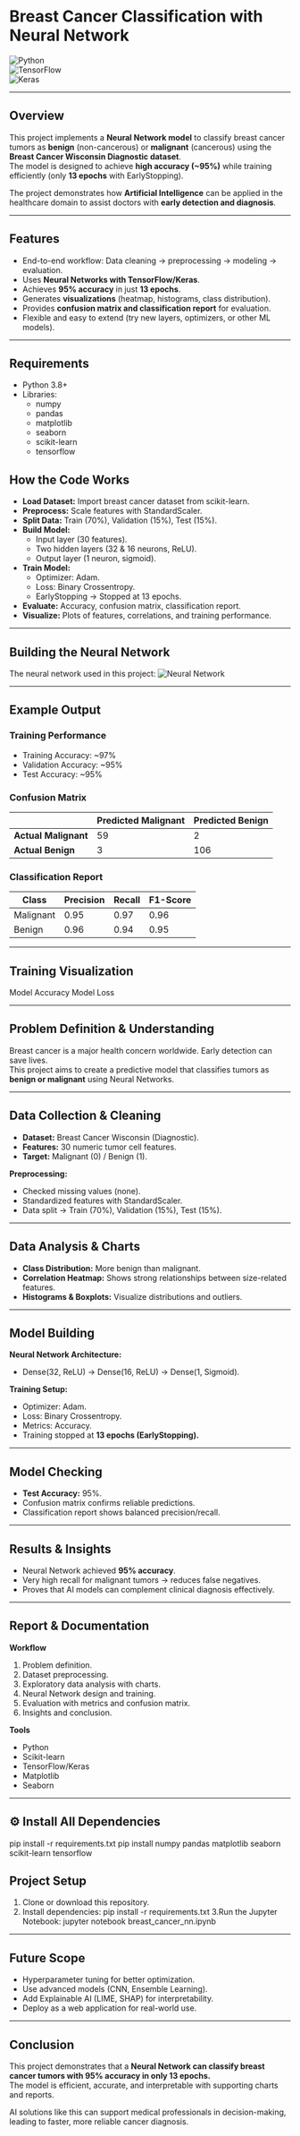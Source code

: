 #  Breast Cancer Classification with Neural Network

![Python](https://img.shields.io/badge/Python-3.8%2B-blue)  
![TensorFlow](https://img.shields.io/badge/TensorFlow-2.x-orange)  
![Keras](https://img.shields.io/badge/Keras-Neural--Network-green)  

---

##  Overview
This project implements a **Neural Network model** to classify breast cancer tumors as **benign** (non-cancerous) or **malignant** (cancerous) using the **Breast Cancer Wisconsin Diagnostic dataset**.  
The model is designed to achieve **high accuracy (~95%)** while training efficiently (only **13 epochs** with EarlyStopping).  

The project demonstrates how **Artificial Intelligence** can be applied in the healthcare domain to assist doctors with **early detection and diagnosis**.  

---

##  Features
- End-to-end workflow: Data cleaning → preprocessing → modeling → evaluation.  
- Uses **Neural Networks with TensorFlow/Keras**.  
- Achieves **95% accuracy** in just **13 epochs**.  
- Generates **visualizations** (heatmap, histograms, class distribution).  
- Provides **confusion matrix and classification report** for evaluation.  
- Flexible and easy to extend (try new layers, optimizers, or other ML models).  

---

##  Requirements
- Python 3.8+  
- Libraries:  
  - numpy  
  - pandas  
  - matplotlib  
  - seaborn  
  - scikit-learn  
  - tensorflow
 
   
##  How the Code Works

- **Load Dataset:** Import breast cancer dataset from scikit-learn.  
- **Preprocess:** Scale features with StandardScaler.  
- **Split Data:** Train (70%), Validation (15%), Test (15%).  
- **Build Model:**  
  - Input layer (30 features).  
  - Two hidden layers (32 & 16 neurons, ReLU).  
  - Output layer (1 neuron, sigmoid).  
- **Train Model:**  
  - Optimizer: Adam.  
  - Loss: Binary Crossentropy.  
  - EarlyStopping → Stopped at 13 epochs.  
- **Evaluate:** Accuracy, confusion matrix, classification report.  
- **Visualize:** Plots of features, correlations, and training performance.  

---

## Building the Neural Network
The neural network used in this project:
![Neural Network](images/nn_structure.png)


---

##  Example Output

### Training Performance
- Training Accuracy: ~97%  
- Validation Accuracy: ~95%  
- Test Accuracy: ~95%  

### Confusion Matrix
|                   | Predicted Malignant | Predicted Benign |
|-------------------|----------------------|------------------|
| **Actual Malignant** | 59                   | 2                |
| **Actual Benign**    | 3                    | 106              |

### Classification Report
| Class     | Precision | Recall | F1-Score |
|-----------|-----------|--------|----------|
| Malignant | 0.95      | 0.97   | 0.96     |
| Benign    | 0.96      | 0.94   | 0.95     |

---

## Training Visualization
Model Accuracy
Model Loss

---

##  Problem Definition & Understanding 

Breast cancer is a major health concern worldwide. Early detection can save lives.  
This project aims to create a predictive model that classifies tumors as **benign or malignant** using Neural Networks.

---

##  Data Collection & Cleaning 

- **Dataset:** Breast Cancer Wisconsin (Diagnostic).  
- **Features:** 30 numeric tumor cell features.  
- **Target:** Malignant (0) / Benign (1).  

**Preprocessing:**  
- Checked missing values (none).  
- Standardized features with StandardScaler.  
- Data split → Train (70%), Validation (15%), Test (15%).  

---

##  Data Analysis & Charts 

- **Class Distribution:** More benign than malignant.  
- **Correlation Heatmap:** Shows strong relationships between size-related features.  
- **Histograms & Boxplots:** Visualize distributions and outliers.  

---

##  Model Building 

**Neural Network Architecture:**  
- Dense(32, ReLU) → Dense(16, ReLU) → Dense(1, Sigmoid).  

**Training Setup:**  
- Optimizer: Adam.  
- Loss: Binary Crossentropy.  
- Metrics: Accuracy.  
- Training stopped at **13 epochs (EarlyStopping).**  

---

##  Model Checking 

- **Test Accuracy:** 95%.  
- Confusion matrix confirms reliable predictions.  
- Classification report shows balanced precision/recall.  

---

##  Results & Insights 

- Neural Network achieved **95% accuracy**.  
- Very high recall for malignant tumors → reduces false negatives.  
- Proves that AI models can complement clinical diagnosis effectively.  

---

##  Report & Documentation 

**Workflow**  
1. Problem definition.  
2. Dataset preprocessing.  
3. Exploratory data analysis with charts.  
4. Neural Network design and training.  
5. Evaluation with metrics and confusion matrix.  
6. Insights and conclusion.  

**Tools**  
- Python  
- Scikit-learn  
- TensorFlow/Keras  
- Matplotlib  
- Seaborn  

---
## ⚙ Install All Dependencies

pip install -r requirements.txt
pip install numpy pandas matplotlib seaborn scikit-learn tensorflow

## Project Setup

1. Clone or download this repository.
2. Install dependencies:
    pip install -r requirements.txt
3.Run the Jupyter Notebook:
   jupyter notebook breast_cancer_nn.ipynb

---
   
##  Future Scope

- Hyperparameter tuning for better optimization.  
- Use advanced models (CNN, Ensemble Learning).  
- Add Explainable AI (LIME, SHAP) for interpretability.  
- Deploy as a web application for real-world use.  

---

##  Conclusion

This project demonstrates that a **Neural Network can classify breast cancer tumors with 95% accuracy in only 13 epochs.**  
The model is efficient, accurate, and interpretable with supporting charts and reports.  

AI solutions like this can support medical professionals in decision-making, leading to faster, more reliable cancer diagnosis.




